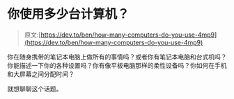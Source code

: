# 你使用多少台计算机？

> 原文:[https://dev.to/ben/how-many-computers-do-you-use-4mp9](https://dev.to/ben/how-many-computers-do-you-use-4mp9)

你在随身携带的笔记本电脑上做所有的事情吗？或者你有笔记本电脑和台式机吗？你能描述一下你的各种设置吗？你有像平板电脑那样的柔性设备吗？你如何在手机和大屏幕之间分配时间？

就想聊聊这个话题。